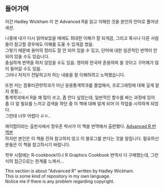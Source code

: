 들어가며
--------

이건 Hadley Wickham 이 쓴 Advanced R을 읽고 이해한 것을 본인의 언어로 풀어낸 세션.

나중에 내가 다시 읽어보았을 때에도 최대한 이해가 잘 되게끔, 그리고 혹시나 다른 사람들이 참고할 경우에도 이해를 도울 수 있게끔 썼음. <br /> 그렇기 때문에 용어의 정리도 잘 안 되어 있을 수 있고, 단어에 대한 일관적인 번역이 안 되어 있을 수도 있습니다. <br /> 충실하게 번역을 하지 않았을 수도 있음. 영어와 한국어 혼용하여 쓸 것이고 구어체가 많이 들어갈 수도 있음. <br /> 그러나 저자가 전달하고자 하는 내용을 잘 이해하려고 노력했습니다.

또한 저는 컴퓨터관련학과가 아닌 응용통계학과를 졸업해서, 프로그래밍에 대해 깊게 알지 못함... <br /> 통계학과에서 R을 꽤 많이 쓰고, 좀 안다 싶었는데, 일반적인 함수를 짜는 과정에 있어 좀 더 알 필요를 느끼고 검색을 하던 중 이 책에 대해 알게 되어 이 작업을 시작하게 되었다. <br /> 그런데 너무 어렵다 ㄹㅇ..

제이펍이라는 출판사에서 정우준 박사가 이 책을 번역해서 출판했다. [Advanced R 번역본](http://item.gmarket.co.kr/Item?goodscode=1371028995&pos_shop_cd=SH&pos_class_cd=111111111&pos_class_kind=T&keyword_order=advanced+r&keyword_seqno=18288091601&search_keyword=advanced+r) <br /> 하지만 본인은 이 책을 전혀 참고하지 않고 이 블로그를 쓴다는 것을 알립니다. 필요하신 분들은 이 책을 참고하시기 바랍니다.

학부 시절에는 R-cookbook이나 R Graphics Cookbook 번역서 다 구매했는데, 그런 식의 접근으로는 한계를 느껴서...

This section is about "Advanced R" written by Hadley Wickham. <br /> This is some kind of repository in my own language. <br /> Notice me if there is any problem regarding copyright.
